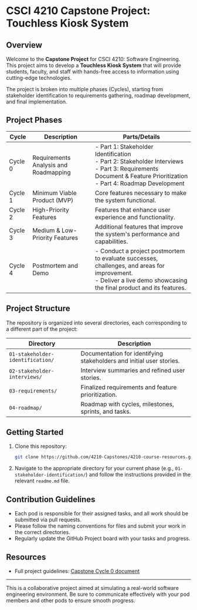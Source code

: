 # CSCI 4210 Capstone Project: Touchless Kiosk System

## Overview

Welcome to the **Capstone Project** for CSCI 4210: Software Engineering. This project aims to develop a **Touchless Kiosk System** that will provide students, faculty, and staff with hands-free access to information using cutting-edge technologies.

The project is broken into multiple phases (Cycles), starting from stakeholder identification to requirements gathering, roadmap development, and final implementation.

## Project Phases

| Cycle   | Description                                                                                       | Parts/Details                                                                                  |
|---------|---------------------------------------------------------------------------------------------------|-----------------------------------------------------------------------------------------------|
| Cycle 0 | Requirements Analysis and Roadmapping                                                              | - Part 1: Stakeholder Identification <br> - Part 2: Stakeholder Interviews <br> - Part 3: Requirements Document & Feature Prioritization <br> - Part 4: Roadmap Development |
| Cycle 1 | Minimum Viable Product (MVP)                                                                       | Core features necessary to make the system functional.                                         |
| Cycle 2 | High-Priority Features                                                                             | Features that enhance user experience and functionality.                                       |
| Cycle 3 | Medium & Low-Priority Features                                                                     | Additional features that improve the system's performance and capabilities.                    |
| Cycle 4 | Postmortem and Demo                                                                                | - Conduct a project postmortem to evaluate successes, challenges, and areas for improvement. <br> - Deliver a live demo showcasing the final product and its features.       |


## Project Structure

The repository is organized into several directories, each corresponding to a different part of the project:

| Directory                        | Description                                                         |
|-----------------------------------|---------------------------------------------------------------------|
| `01-stakeholder-identification/`  | Documentation for identifying stakeholders and initial user stories. |
| `02-stakeholder-interviews/`      | Interview summaries and refined user stories.                       |
| `03-requirements/`                | Finalized requirements and feature prioritization.                  |
| `04-roadmap/`                     | Roadmap with cycles, milestones, sprints, and tasks.                |


## Getting Started

1. Clone this repository:
   ```bash
   git clone https://github.com/4210-Capstones/4210-course-resources.git
   ```

2. Navigate to the appropriate directory for your current phase (e.g., `01-stakeholder-identification/`) and follow the instructions provided in the relevant `readme.md` file.

## Contribution Guidelines
- Each pod is responsible for their assigned tasks, and all work should be submitted via pull requests.
- Please follow the naming conventions for files and submit your work in the correct directories.
- Regularly update the GitHub Project board with your tasks and progress.

## Resources
- Full project guidelines: [Capstone Cycle 0 document](https://github.com/4210-Capstones/4210-course-resources/blob/main/Capstone/4210_Capstone_Cycle_0.pdf)

---

This is a collaborative project aimed at simulating a real-world software engineering environment. Be sure to communicate effectively with your pod members and other pods to ensure smooth progress.
